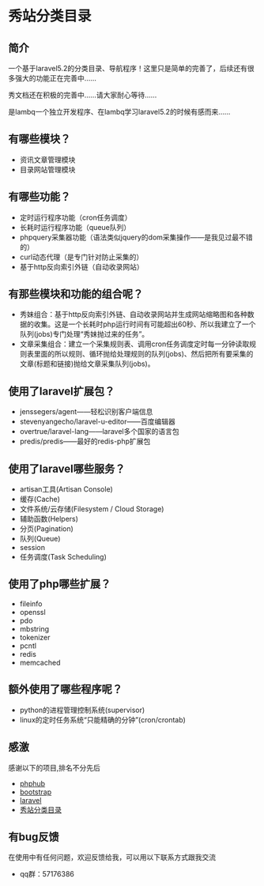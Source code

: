 # 秀站分类目录

## 简介

一个基于laravel5.2的分类目录、导航程序！这里只是简单的完善了，后续还有很多强大的功能正在完善中……

秀文档还在积极的完善中……请大家耐心等待……

是lambq一个独立开发程序、在lambq学习laravel5.2的时候有感而来……

## 有哪些模块？
* 资讯文章管理模块
* 目录网站管理模块

## 有哪些功能？
* 定时运行程序功能（cron任务调度）
* 长耗时运行程序功能（queue队列）
* phpquery采集器功能（语法类似jquery的dom采集操作——是我见过最不错的）
* curl动态代理（是专门针对防止采集的）
* 基于http反向索引外链（自动收录网站）

## 有那些模块和功能的组合呢？
* 秀妹组合：基于http反向索引外链、自动收录网站并生成网站缩略图和各种数据的收集。这是一个长耗时php运行时间有可能超出60秒、所以我建立了一个队列(jobs)专门处理“秀妹抛过来的任务”。
* 文章采集组合：建立一个采集规则表、调用cron任务调度定时每一分钟读取规则表里面的所以规则、循环抛给处理规则的队列(jobs)、然后把所有要采集的文章(标题和链接)抛给文章采集队列(jobs)。

## 使用了laravel扩展包？
* jenssegers/agent——轻松识别客户端信息
* stevenyangecho/laravel-u-editor——百度编辑器
* overtrue/laravel-lang——laravel多个国家的语言包
* predis/predis——最好的redis-php扩展包

## 使用了laravel哪些服务？
* artisan工具(Artisan Console)
* 缓存(Cache)
* 文件系统/云存储(Filesystem / Cloud Storage)
* 辅助函数(Helpers)
* 分页(Pagination)
* 队列(Queue)
* session
* 任务调度(Task Scheduling)

## 使用了php哪些扩展？
* fileinfo
* openssl
* pdo
* mbstring
* tokenizer
* pcntl
* redis
* memcached

## 额外使用了哪些程序呢？
* python的进程管理控制系统(supervisor)
* linux的定时任务系统“只能精确的分钟”(cron/crontab)

## 感激
感谢以下的项目,排名不分先后

* [phphub](https://phphub.org)
* [bootstrap](http://www.bootcss.com)
* [laravel](http://www.leravel.com)
* [秀站分类目录](http://www.webshowu.com)

## 有bug反馈
在使用中有任何问题，欢迎反馈给我，可以用以下联系方式跟我交流

* qq群：57176386
